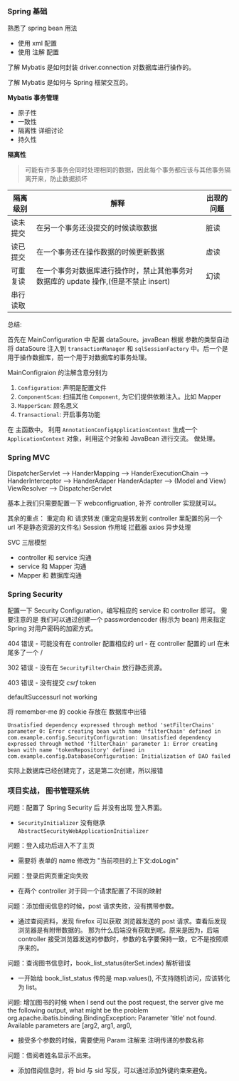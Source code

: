 ### Spring 基础

熟悉了 spring bean 用法
 - 使用 xml 配置
 - 使用 注解 配置


了解 Mybatis 是如何封装 driver.connection 对数据库进行操作的。

了解 Mybatis 是如何与 Spring 框架交互的。

**Mybatis 事务管理** 
- 原子性
- 一致性
- 隔离性 详细讨论
- 持久性

**隔离性** 

> 可能有许多事务会同时处理相同的数据，因此每个事务都应该与其他事务隔离开来，防止数据损坏

| 隔离级别 | 解释                                                             | 出现的问题 |
|----------|------------------------------------------------------------------|------------|
| 读未提交 | 在另一个事务还没提交的时候读取数据                               | 脏读       |
| 读已提交 | 在一个事务还在操作数据的时候更新数据                             | 虚读       |
| 可重复读 | 在一个事务对数据库进行操作时，禁止其他事务对数据库的 update 操作,(但是不禁止 insert) | 幻读       |
| 串行读取 |                                                                  |            |


总结: 

首先在 MainConfiguration 中 配置 dataSoure。javaBean 根据 参数的类型自动将 dataSoure 注入到
`transactionManager` 和 `sqlSessionFactory` 中。后一个是用于操作数据库，前一个用于对数据库的事务处理。

MainConfigraion 的注解含意分别为
1. `Configuration`: 声明是配置文件
2. `ComponentScan`: 扫描其他 `Component`, 为它们提供依赖注入。比如 Mapper
3. `MapperScan`: 顾名思义
4. `Transactional`: 开启事务功能

在 主函数中。
利用 `AnnotationConfigApplicationContext` 生成一个 `ApplicationContext` 对象，利用这个对象和 JavaBean 进行交流。
做处理。


### Spring MVC

DispatcherServlet --> HanderMapping --> HanderExecutionChain --> HanderInterceptor --> HanderAdaper
HanderAdapter --> (Model and View) ViewResolver --> DispatcherServlet

基本上我们只需要配置一下 webconfigruation, 补齐 controller 实现就可以。

其余的重点：
重定向 和 请求转发 (重定向是转发到 controller 里配置的另一个 url 不是静态资源的文件名)
Session 作用域 
拦截器
axios 异步处理

SVC 三层模型
   - controller 和 service 沟通
   - service 和 Mapper 沟通
   - Mapper 和 数据库沟通

### Spring Security

配置一下 Security Configuration，编写相应的 service 和 controller 即可。
需要注意的是 我们可以通过创建一个 passwordencoder (标示为 bean) 用来指定 Spring 对用户密码的加密方式。

404 错误
    - 可能没有在 controller 配置相应的 url
    - 在 controller 配置的 url 在末尾多了一个 /
    
302 错误
    - 没有在 `SecurityFilterChain` 放行静态资源。

403 错误
    - 没有提交 *csrf* token

defaultSuccessurl not working

将 remember-me 的 cookie 存放在 数据库中出错 

    Unsatisfied dependency expressed through method 'setFilterChains' parameter 0: Error creating bean with name 'filterChain' defined in com.example.config.SecurityConfiguration: Unsatisfied dependency expressed through method 'filterChain' parameter 1: Error creating bean with name 'tokenRepository' defined in com.example.config.DatabaseConfiguration: Initialization of DAO failed

实际上数据库已经创建完了，这是第二次创建，所以报错


### 项目实战， 图书管理系统

问题：配置了 Spring Security 后 并没有出现 登入界面。
- `SecurityInitializer` 没有继承 `AbstractSecurityWebApplicationInitializer`

问题：登入成功后进入不了主页
- 需要将 表单的 name 修改为 "当前项目的上下文:doLogin"

问题：登录后网页重定向失败
- 在两个 controller 对于同一个请求配置了不同的映射

问题：添加借阅信息的时候，post 请求失败，没有携带参数。

- 通过查阅资料，发现 firefox 可以获取 浏览器发送的 post 请求。查看后发现浏览器是有附带数据的。
那为什么后端没有获取到呢。原来是因为，后端 controller 接受浏览器发送的参数时，参数的名字要保持一致，它不是按照顺序来的。

问题：查询图书信息时，book_list_status(iterSet.index) 解析错误
- 一开始给 book_list_status 传的是 map.values(), 不支持随机访问，应该转化为 list。

问题: 增加图书的时候
when I send out the post request, the server give me the following output, what might be the problem
org.apache.ibatis.binding.BindingException: Parameter 'title' not found. Available parameters are [arg2, arg1, arg0,

- 接受多个参数的时候，需要使用 Param 注解来 注明传递的参数名称

问题：借阅者姓名显示不出来。
- 添加借阅信息时，将 bid 与 sid 写反，可以通过添加外键约束来避免。


